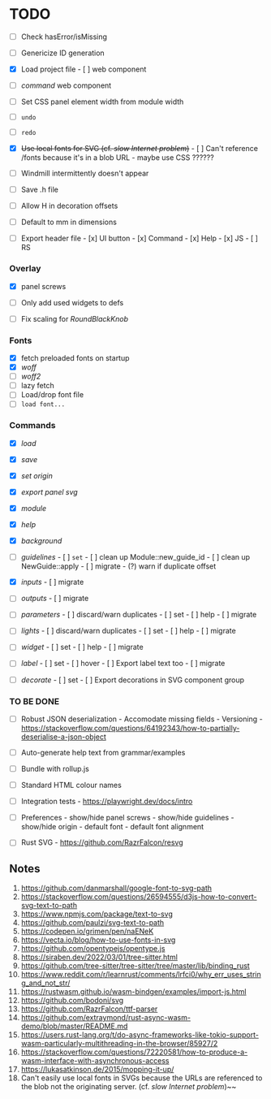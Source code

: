 # TODO

- [ ] Check hasError/isMissing
- [ ] Genericize ID generation

- [x] Load project file
      - [ ] web component

- [ ] _command_ web component
- [ ] Set CSS panel element width from module width
- [ ] `undo`
- [ ] `redo`
- [x] ~~Use local fonts for SVG (cf. _slow Internet problem_)~~
      - [ ] Can't reference /fonts because it's in a blob URL - maybe use CSS ??????
- [ ] Windmill intermittently doesn't appear
- [ ] Save .h file
- [ ] Allow H in decoration offsets
- [ ] Default to mm in dimensions

- [ ] Export header file
      - [x] UI button
      - [x] Command
      - [x] Help
      - [x] JS
      - [ ] RS


### Overlay
- [x] panel screws
- [ ] Only add used widgets to defs
- [ ] Fix scaling for _RoundBlackKnob_


### Fonts 
- [x] fetch preloaded fonts on startup
- [x] _woff_
- [ ] _woff2_
- [ ] lazy fetch
- [ ] Load/drop font file
- [ ] `load font...`

### Commands
- [x] _load_
- [x] _save_
- [x] _set origin_
- [x] _export panel svg_
- [x] _module_
- [x] _help_
- [x] _background_

- [ ] _guidelines_
      - [ ] `set`
      - [ ] clean up Module::new_guide_id
      - [ ] clean up NewGuide::apply
      - [ ] migrate
      - (?) warn if duplicate offset

- [x] _inputs_
      - [ ] migrate

- [ ] _outputs_
      - [ ] migrate

- [ ] _parameters_
      - [ ] discard/warn duplicates
      - [ ] set
      - [ ] help
      - [ ] migrate

- [ ] _lights_
      - [ ] discard/warn duplicates
      - [ ] set
      - [ ] help
      - [ ] migrate

- [ ] _widget_
      - [ ] set
      - [ ] help
      - [ ] migrate

- [ ] _label_
      - [ ] set
      - [ ] hover
      - [ ] Export label text too
      - [ ] migrate

- [ ] _decorate_
      - [ ] set
      - [ ] Export decorations in SVG component group


### TO BE DONE

- [ ] Robust JSON deserialization 
      - Accomodate missing fields
      - Versioning
      - https://stackoverflow.com/questions/64192343/how-to-partially-deserialise-a-json-object

- [ ] Auto-generate help text from grammar/examples
- [ ] Bundle with rollup.js
- [ ] Standard HTML colour names
- [ ] Integration tests
      - https://playwright.dev/docs/intro

- [ ] Preferences
      - show/hide panel screws
      - show/hide guidelines
      - show/hide origin
      - default font
      - default font alignment

- [ ] Rust SVG
      - https://github.com/RazrFalcon/resvg
      

## Notes

1.  https://github.com/danmarshall/google-font-to-svg-path
2.  https://stackoverflow.com/questions/26594555/d3js-how-to-convert-svg-text-to-path
3.  https://www.npmjs.com/package/text-to-svg
4.  https://github.com/paulzi/svg-text-to-path
5.  https://codepen.io/grimen/pen/naENeK
6.  https://vecta.io/blog/how-to-use-fonts-in-svg
7.  https://github.com/opentypejs/opentype.js
8.  https://siraben.dev/2022/03/01/tree-sitter.html
9.  https://github.com/tree-sitter/tree-sitter/tree/master/lib/binding_rust
10. https://www.reddit.com/r/learnrust/comments/lrfci0/why_err_uses_string_and_not_str/
11. https://rustwasm.github.io/wasm-bindgen/examples/import-js.html
12. https://github.com/bodoni/svg
13. https://github.com/RazrFalcon/ttf-parser
14. https://github.com/extraymond/rust-async-wasm-demo/blob/master/README.md
15. https://users.rust-lang.org/t/do-async-frameworks-like-tokio-support-wasm-particularly-multithreading-in-the-browser/85927/2
16. https://stackoverflow.com/questions/72220581/how-to-produce-a-wasm-interface-with-asynchronous-access
17. https://lukasatkinson.de/2015/mopping-it-up/
18. Can't easily use local fonts in SVGs because the URLs are referenced to the blob not the originating server.
    (cf. _slow Internet problem_)~~


